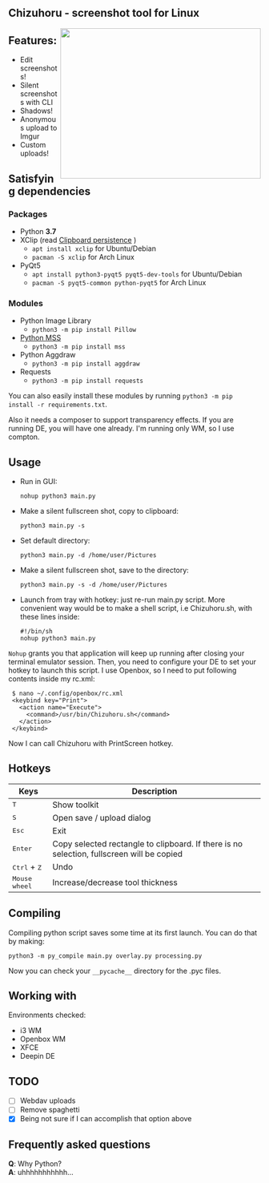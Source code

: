 ## Chizuhoru - screenshot tool for Linux  

<img align="right" width="400" height="300" src="https://i.imgur.com/9UdKHbo.png">  


## Features:

- Edit screenshots!
- Silent screenshots with CLI
- Shadows!
- Anonymous upload to Imgur
- Custom uploads!

## Satisfying dependencies

### Packages

- Python **3.7**
- XClip (read [Clipboard persistence](https://wiki.ubuntu.com/ClipboardPersistence) )
  + `apt install xclip` for Ubuntu/Debian
  + `pacman -S xclip` for Arch Linux
- PyQt5
  + `apt install python3-pyqt5 pyqt5-dev-tools` for Ubuntu/Debian
  + `pacman -S pyqt5-common python-pyqt5` for Arch Linux

### Modules

- Python Image Library
  + `python3 -m pip install Pillow`
- [Python MSS](https://github.com/BoboTiG/python-mss)
  + `python3 -m pip install mss`
- Python Aggdraw
  + `python3 -m pip install aggdraw` 
- Requests
  + `python3 -m pip install requests`  
  
You can also easily install these modules by running `python3 -m pip install -r requirements.txt`.

Also it needs a composer to support transparency effects. If you are running DE, you will have one already. I'm running only WM, so I use compton.

## Usage

- Run in GUI:
    ```shell
    nohup python3 main.py
    ```  
- Make a silent fullscreen shot, copy to clipboard:
    ```shell
    python3 main.py -s
    ```  
- Set default directory:
    ```shell
    python3 main.py -d /home/user/Pictures
    ```  
- Make a silent fullscreen shot, save to the directory:
    ```shell
    python3 main.py -s -d /home/user/Pictures
    ```  
- Launch from tray with hotkey: just re-run main.py script. More convenient way would be to make a shell script, i.e Chizuhoru.sh, with these lines inside:
    ```shell
    #!/bin/sh
    nohup python3 main.py
    ```  
`Nohup` grants you that application will keep up running after closing your terminal emulator session. Then, you need to configure your DE to set your hotkey to launch this script. I use Openbox, so I need to put following contents inside my rc.xml:  

   ```shell
    $ nano ~/.config/openbox/rc.xml  
    <keybind key="Print">  
      <action name="Execute">  
        <command>/usr/bin/Chizuhoru.sh</command>  
      </action>  
    </keybind>  
   ```  

Now I can call Chizuhoru with PrintScreen hotkey.  

## Hotkeys

|  Keys                                                                     |  Description                     |
|---                                                                        |---                               |
| <kbd>T</kbd>                                                              | Show toolkit                     |
| <kbd>S</kbd>                                                              | Open save / upload dialog        |
| <kbd>Esc</kbd>                                                            | Exit                             |
| <kbd>Enter</kbd> | Copy selected rectangle to clipboard. If there is no selection, fullscreen will be copied |
| <kbd>Ctrl</kbd> + <kbd>Z</kbd>                                            | Undo                             |
| <kbd>Mouse wheel</kbd>                                                    | Increase/decrease tool thickness |

## Compiling

Compiling python script saves some time at its first launch. You can do that by making:  
  ```shell
  python3 -m py_compile main.py overlay.py processing.py  
  ```  
  
Now you can check your `__pycache__` directory for the .pyc files.

## Working with

Environments checked:  

- i3 WM
- Openbox WM
- XFCE
- Deepin DE

## TODO

- [ ] Webdav uploads
- [ ] Remove spaghetti
- [x] Being not sure if I can accomplish that option above

## Frequently asked questions

**Q**: Why Python?  
**A**: uhhhhhhhhhhh...  
